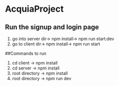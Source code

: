 # AcquiaProject

## Run the signup and login page 
 
 1. go into server dir->
    npm install->
    npm run start:dev 
 2. go to client  dir->
    npm install->
    npm run start
 

##Commands to run

1. cd client -> npm install 
2. cd server -> npm install
3. root directory -> npm install
4. root directory -> npm run dev
